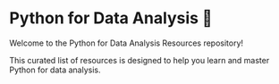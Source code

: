 # Python for Data Analysis 🚀
Welcome to the Python for Data Analysis Resources repository! 
<p> This curated list of resources is designed to help you learn and master Python for data analysis.

